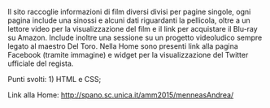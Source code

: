 Il sito raccoglie informazioni di film diversi divisi per pagine singole, ogni pagina include una sinossi e alcuni dati riguardanti la pellicola, oltre a un lettore video
per la visualizzazione del film e il link per acquistare il Blu-ray su Amazon. Include inoltre una sessione su un progetto videoludico sempre legato al maestro Del Toro.
Nella Home sono presenti link alla pagina Facebook (tramite immagine) e widget per la visualizzazione del Twitter ufficiale del regista.

Punti svolti: 1) HTML e CSS;

Link alla Home: http://spano.sc.unica.it/amm2015/menneasAndrea/